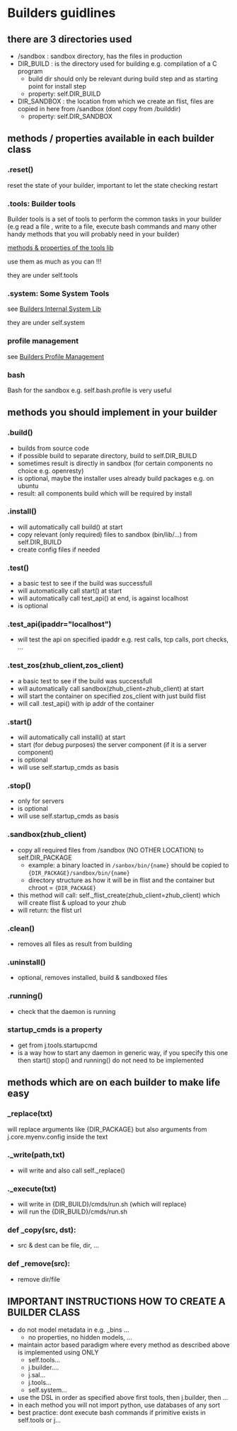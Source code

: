 # Builders guidlines

## there are 3 directories used

- /sandbox      : sandbox directory, has the files in production 
- DIR_BUILD     : is the directory used for building e.g. compilation of a C program
    - build dir should only be relevant during build step and as starting point for install step 
    - property: self.DIR_BUILD
- DIR_SANDBOX  : the location from which we create an flist, files are copied in here from /sandbox (dont copy from /builddir)
  - property: self.DIR_SANDBOX

## methods / properties available in each builder class

### .reset()  

reset the state of your builder, important to let the state checking restart

### .tools:  Builder tools 
Builder tools is a set of tools to perform the common tasks in your builder (e.g read a file
, write to a file, execute bash commands and many other handy methods that you will probably need in your builder)

[methods & properties of the tools lib](BuildersInternalToolsLib.md)

use them as much as you can !!!

they are under self.tools

### .system:  Some System Tools

see [Builders Internal System Lib](BuildersInternalSystemLib.md)

they are under self.system

### profile management

see [Builders Profile Management](BuildersProfileManagement.md)

### bash

Bash for the sandbox
e.g. self.bash.profile is very useful


## methods you should implement in your builder

### .build()

- builds from source code
- if possible build to separate directory, build to self.DIR_BUILD
- sometimes result is directly in sandbox (for certain components no choice e.g. openresty)
- is optional, maybe the installer uses already build packages e.g. on ubuntu 
- result: all components build which will be required by install

### .install()

- will automatically call build() at start
- copy relevant (only required) files to sandbox (bin/lib/...) from self.DIR_BUILD
- create config files if needed

### .test()

- a basic test to see if the build was successfull
- will automatically call start() at start
- will automatically call test_api() at end, is against localhost 
- is optional

### .test_api(ipaddr="localhost")

- will test the api on specified ipaddr e.g. rest calls, tcp calls, port checks, ...

### .test_zos(zhub_client,zos_client)

- a basic test to see if the build was successfull
- will automatically call sandbox(zhub_client=zhub_client) at start
- will start the container on specified zos_client with just build flist
- will call .test_api() with ip addr of the container


### .start()

- will automatically call install() at start
- start (for debug purposes) the server component (if it is a server component)
- is optional
- will use self.startup_cmds as basis 

### .stop()

- only for servers
- is optional
- will use self.startup_cmds as basis 

### .sandbox(zhub_client)

- copy all required files from /sandbox (NO OTHER LOCATION)  to self.DIR_PACKAGE
    - example: a binary loacted in `/sanbox/bin/{name}` should be copied to `{DIR_PACKAGE}/sandbox/bin/{name}`
    - directory structure as how it will be in flist and the container but chroot = `{DIR_PACKAGE}`
- this method will call: self._flist_create(zhub_client=zhub_client) which will create flist & upload to your zhub
- will return: the flist url 

### .clean()

- removes all files as result from building 

### .uninstall()

- optional, removes installed, build & sandboxed files

### .running()

- check that the daemon is running

### startup_cmds is a property

- get from j.tools.startupcmd
- is a way how to start any daemon in generic way, if you specify this one then start() stop() and running() do not need to be implemented



## methods which are on each builder to make life easy

### _replace(txt)

will replace arguments like {DIR_PACKAGE} but also arguments from  j.core.myenv.config inside the text

### ._write(path,txt)

- will write and also call self._replace()

### ._execute(txt)

- will write in {DIR_BUILD}/cmds/run.sh (which will replace)
- will run the {DIR_BUILD}/cmds/run.sh

### def _copy(src, dst):

- src & dest can be file, dir, ...

### def _remove(src):

- remove dir/file

## IMPORTANT INSTRUCTIONS HOW TO CREATE A BUILDER CLASS

- do not model metadata in e.g. _bins ...
    - no properties, no hidden models, ...
- maintain actor based paradigm where every method as described above is implemented using ONLY
    - self.tools...
    - j.builder....
    - j.sal...
    - j.tools...
    - self.system... 
- use the DSL in order as specified above first tools, then j.builder, then ...
- in each method you will not import python, use databases of any sort
- best practice: dont execute bash commands if primitive exists in self.tools or j...
